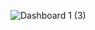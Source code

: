 ![Dashboard 1 (3)](https://github.com/user-attachments/assets/7bfbbe26-1e21-43f3-9669-4dec2eea56f2)
